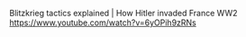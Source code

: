 
Blitzkrieg tactics explained | How Hitler invaded France WW2
https://www.youtube.com/watch?v=6yOPih9zRNs

